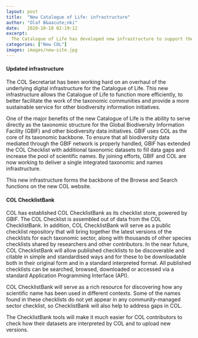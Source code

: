 ```yaml
---
layout: post
title:  "New Catalogue of Life: infrastructure"
author: "Olaf B&aacute;nki"
date:   2020-10-18 02:19:12
excerpt:
  The Catalogue of Life has developed new infrastructure to support the COL Checklist and the management of checklist datasets
categories: ["New COL"]
images: images/new-site.jpg
---
```

#### Updated infrastructure
The COL Secretariat has been working hard on an overhaul of the underlying digital infrastructure for the Catalogue of Life. This new infrastructure allows the Catalogue of Life to function more efficiently, to better facilitate the work of the taxonomic communities and provide a more sustainable service for other biodiversity information initiatives.

One of the major benefits of the new Catalogue of Life is the ability to serve directly as the taxonomic structure for the Global Biodiversity Information Facility (GBIF) and other biodiversity data initiatives. GBIF uses COL as the core of its taxonomic backbone. To ensure that all biodiversity data mediated through the GBIF network is properly handled, GBIF has extended the COL Checklist with additional taxonomic datasets to fill data gaps and increase the pool of scientific names. By joining efforts, GBIF and COL are now working to deliver a single integrated taxonomic and names infrastructure.

This new infrastructure forms the backbone of the Browse and Search functions on the new COL website.

#### COL ChecklistBank
COL has established COL ChecklistBank as its checklist store, powered by GBIF. The COL Checklist is assembled out of data from the COL ChecklistBank. In addition, COL ChecklistBank will serve as a public checklist repository that will bring together the latest versions of the checklists for each taxonomic sector, along with thousands of other species checklists shared by researchers and other contributors. In the near future, COL ChecklistBank will allow published checklists to be discoverable and citable in simple and standardised ways and for these to be downloadable both in their original form and in a standard interpreted format. All published checklists can be searched, browsed, downloaded or accessed via a standard Application Programming Interface (API). 

COL ChecklistBank will serve as a rich resource for discovering how any scientific name has been used in different contexts. Some of the names found in these checklists do not yet appear in any community-managed sector checklist, so ChecklistBank will also help to address gaps in COL.

The ChecklistBank tools will make it much easier for COL contributors to check how their datasets are interpreted by COL and to upload new versions.